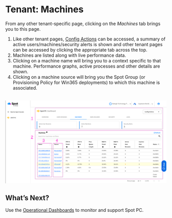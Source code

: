 

# Tenant: Machines
From any other tenant-specific page, clicking on the _Machines_ tab brings you to this page.

1. Like other tenant pages, [Config Actions](spot-pc/features/spot-pc-console/tenant/config-actions) can be accessed, a summary of active users/machines/security alerts is shown and other tenant pages can be accessed by clicking the appropriate tab across the top.
2. Machines are listed along with live performance data.
3. Clicking on a machine name will bring you to a context specific to that machine. Performance graphs, active processes and other details are shown.
4. Clicking on a machine source will bring you the Spot Group (or Provisioning Policy for Win365 deployments) to which this machine is associated.

<br><a href="https://docs.spot.io/spot-pc/_media/features-spot-pc-console-tenant-machines-01.png" target="_blank"><img src="/spot-pc/_media/features-spot-pc-console-tenant-machines-01.png" alt="Click to Enlarge" width="1000"> </a>

## What’s Next?

Use the [Operational Dashboards](spot-pc/features/spot-pc-console/tenant/) to monitor and support Spot PC.
